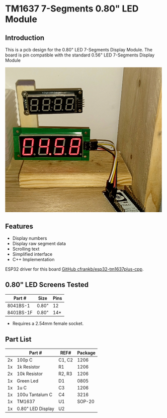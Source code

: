 # TM1637 7-Segments 0.80" LED Module

## Introduction

This is a pcb design for the 0.80" LED 7-Segments Display Module. The board is pin compatible with the standard 0.56" LED 7-Segments Display Module


![Image](images/20240910_045835-crop.jpg "icon")

## Features

 * Display numbers
 * Display raw segment data
 * Scrolling text
 * Simplified interface
 * C++ Implementation

ESP32 driver for this board [GitHub cfrankb/esp32-tm1637plus-cpp](https://github.com/cfrankb/esp32-tm1637plus-cpp).

## 0.80" LED Screens Tested 

| Part #    | Size  | Pins |
| --------- | ----- | ---- |
| 8041BS-1  | 0.80" | 12   |
| 8401BS-1F | 0.80" | 14*  |

* Requires a 2.54mm female socket.


## Part List

|     | Part #            | REF#   | Package |
| --- | ----------------- | ------ | ------- |
| 2x  | 100p C            | C1, C2 | 1206    |
| 1x  | 1k Resistor       | R1     | 1206    |
| 2x  | 10k Resistor      | R2, R3 | 1206    |
| 1x  | Green Led         | D1     | 0805    |
| 1x  | 1u C              | C3     | 1206    |
| 1x  | 100u Tantalum C   | C4     | 3216    |
| 1x  | TM1637            | U1     | SOP-20  |
| 1x  | 0.80" LED Display | U2     |         |

